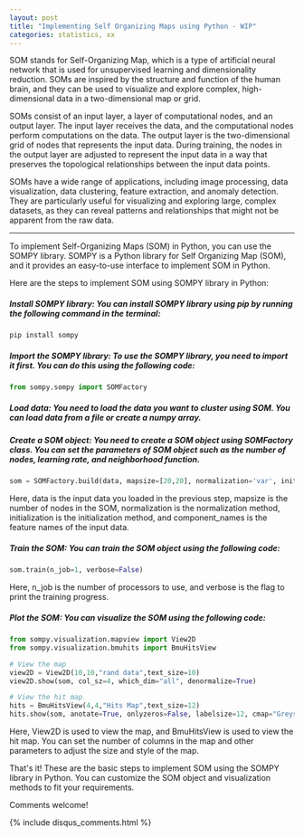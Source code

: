 ```yaml
---
layout: post
title: "Implementing Self Organizing Maps using Python - WIP"
categories: statistics, xx
---
```

SOM stands for Self-Organizing Map, which is a type of artificial neural network that is used for unsupervised learning and dimensionality reduction. SOMs are inspired by the structure and function of the human brain, and they can be used to visualize and explore complex, high-dimensional data in a two-dimensional map or grid.

SOMs consist of an input layer, a layer of computational nodes, and an output layer. The input layer receives the data, and the computational nodes perform computations on the data. The output layer is the two-dimensional grid of nodes that represents the input data. During training, the nodes in the output layer are adjusted to represent the input data in a way that preserves the topological relationships between the input data points.

SOMs have a wide range of applications, including image processing, data visualization, data clustering, feature extraction, and anomaly detection. They are particularly useful for visualizing and exploring large, complex datasets, as they can reveal patterns and relationships that might not be apparent from the raw data.

---

To implement Self-Organizing Maps (SOM) in Python, you can use the SOMPY library. SOMPY is a Python library for Self Organizing Map (SOM), and it provides an easy-to-use interface to implement SOM in Python.

Here are the steps to implement SOM using SOMPY library in Python:

##### Install SOMPY library: You can install SOMPY library using pip by running the following command in the terminal:

```python
pip install sompy
```

##### Import the SOMPY library: To use the SOMPY library, you need to import it first. You can do this using the following code:

```python
from sompy.sompy import SOMFactory
```

##### Load data: You need to load the data you want to cluster using SOM. You can load data from a file or create a numpy array.

##### Create a SOM object: You need to create a SOM object using SOMFactory class. You can set the parameters of SOM object such as the number of nodes, learning rate, and neighborhood function.
```python
som = SOMFactory.build(data, mapsize=[20,20], normalization='var', initialization='pca', component_names=features)
```

Here, data is the input data you loaded in the previous step, mapsize is the number of nodes in the SOM, normalization is the normalization method, initialization is the initialization method, and component_names is the feature names of the input data.

##### Train the SOM: You can train the SOM object using the following code:
```python
som.train(n_job=1, verbose=False)
```

Here, n_job is the number of processors to use, and verbose is the flag to print the training progress.

##### Plot the SOM: You can visualize the SOM using the following code:
```python
from sompy.visualization.mapview import View2D
from sompy.visualization.bmuhits import BmuHitsView

# View the map
view2D = View2D(10,10,"rand data",text_size=10)
view2D.show(som, col_sz=4, which_dim="all", denormalize=True)

# View the hit map
hits = BmuHitsView(4,4,"Hits Map",text_size=12)
hits.show(som, anotate=True, onlyzeros=False, labelsize=12, cmap="Greys", logaritmic=False)
```

Here, View2D is used to view the map, and BmuHitsView is used to view the hit map. You can set the number of columns in the map and other parameters to adjust the size and style of the map.

That's it! These are the basic steps to implement SOM using the SOMPY library in Python. You can customize the SOM object and visualization methods to fit your requirements.

Comments welcome!

{% include disqus_comments.html %}
